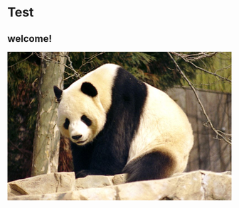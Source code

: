 # Test
## welcome!

![Giant_Panda_2004-03-2.jpg](https://github.com/JoanPinyas/Test/blob/main/Giant_Panda_2004-03-2.jpg)
